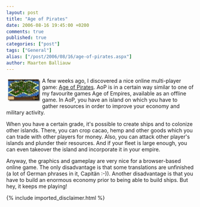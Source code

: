 ```yaml
---
layout: post
title: "Age of Pirates"
date: 2006-08-16 19:45:00 +0200
comments: true
published: true
categories: ["post"]
tags: ["General"]
alias: ["/post/2006/08/16/age-of-pirates.aspx"]
author: Maarten Balliauw
---
```

<p><a href="/images/WindowsLiveWriter/AgeofPirates_8667/aop%5B4%5D.jpg" mce_href="/images/WindowsLiveWriter/AgeofPirates_8667/aop%5B4%5D.jpg" atomicselection="true"><img src="/images/WindowsLiveWriter/AgeofPirates_8667/aop_thumb%5B4%5D.jpg" style="border: 0px none ;" mce_src="/images/WindowsLiveWriter/AgeofPirates_8667/aop_thumb%5B4%5D.jpg" align="left" border="0" height="59" hspace="5" vspace="5" width="86"></a> A few weeks ago, I discovered a nice online multi-player game: <a href="http://www.ageofpirates.co.uk" mce_href="http://www.ageofpirates.co.uk">Age of Pirates</a>. AoP is in a certain way similar to one of my favourite games Age of Empires, available as an offline game. In AoP, you have an island on which you have to gather resources in order to improve your economy and military activity. </p><p>When you have a certain grade, it's possible to create ships and to colonize other islands. There, you can crop cacao, hemp and other goods which you can trade with other players for money. Also, you can attack other player's islands and plunder their resources. And if your fleet is large enough, you can even takeover the island and incorporate it in your empire. </p><p>Anyway, the graphics and gameplay are very nice for a browser-based online game. The only disadvantage is that some translations are unfinished (a lot of German phrases in it, Capitän :-)). Another disadvantage is that you have to build an enormous economy prior to being able to build ships. But hey, it keeps me playing!</p>

{% include imported_disclaimer.html %}

